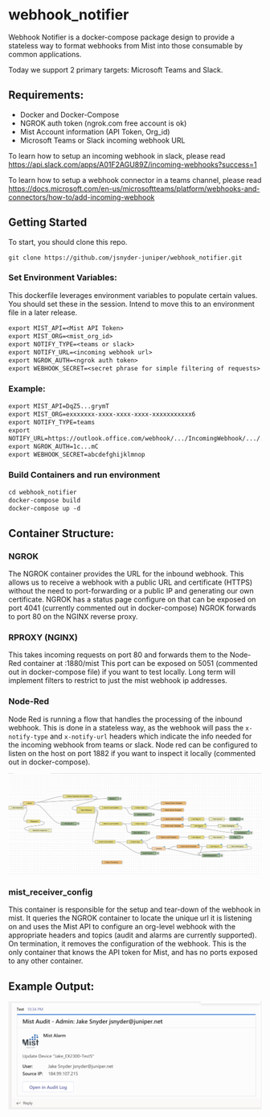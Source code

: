 # webhook_notifier

Webhook Notifier is a docker-compose package design to provide a stateless way to format webhooks from Mist into those consumable by common applications.

Today we support 2 primary targets: Microsoft Teams and Slack.

## Requirements:
- Docker and Docker-Compose
- NGROK auth token (ngrok.com free account is ok)
- Mist Account information (API Token, Org_id)
- Microsoft Teams or Slack incoming webhook URL


To learn how to setup an incoming webhook in slack, please read https://api.slack.com/apps/A01F2AGU89Z/incoming-webhooks?success=1

To learn how to setup a webhook connector in a teams channel, please read https://docs.microsoft.com/en-us/microsoftteams/platform/webhooks-and-connectors/how-to/add-incoming-webhook



## Getting Started
To start, you should clone this repo.
```
git clone https://github.com/jsnyder-juniper/webhook_notifier.git
```

### Set Environment Variables:<mist api token>
This dockerfile leverages environment variables to populate certain values.  You should set these in the session.
Intend to move this to an environment file in a later release.

```
export MIST_API=<Mist API Token>
export MIST_ORG=<mist_org_id>
export NOTIFY_TYPE=<teams or slack>
export NOTIFY_URL=<incoming webhook url>
export NGROK_AUTH=<ngrok auth token>
export WEBHOOK_SECRET=<secret phrase for simple filtering of requests>
```

### Example:

```
export MIST_API=DqZ5...grymT
export MIST_ORG=exxxxxxx-xxxx-xxxx-xxxx-xxxxxxxxxxx6
export NOTIFY_TYPE=teams
export NOTIFY_URL=https://outlook.office.com/webhook/.../IncomingWebhook/.../...92
export NGROK_AUTH=1c...mC
export WEBHOOK_SECRET=abcdefghijklmnop
```

### Build Containers and run environment

```
cd webhook_notifier
docker-compose build
docker-compose up -d
```

## Container Structure:
### NGROK
The NGROK container provides the URL for the inbound webhook.  This allows us to receive a webhook with a public URL and certificate (HTTPS) without the need to port-forwarding or a public IP and generating our own certificate.
NGROK has a status page configure on that can be exposed on port 4041 (currently commented out in docker-compose)
NGROK forwards to port 80 on the NGINX reverse proxy.

### RPROXY (NGINX)
This takes incoming requests on port 80 and forwards them to the Node-Red container at :1880/mist
This port can be exposed on 5051 (commented out in docker-compose file) if you want to test locally.  Long term will implement filters to restrict to just the mist webhook ip addresses.


### Node-Red
Node Red is running a flow that handles the processing of the inbound webhook.  This is done in a stateless way, as the webhook will pass the `x-notify-type` and `x-notify-url` headers which indicate the info needed for the incoming webhook from teams or slack.
Node red can be configured to listen on the host on port 1882 if you want to inspect it locally (commented out in docker-compose).

![alt text](https://github.com/jsnyder-juniper/webhook_notifier/blob/main/img/NodeRedFlow.png?raw=true)


### mist_receiver_config
This container is responsible for the setup and tear-down of the webhook in mist.  It queries the NGROK container to locate the unique url it is listening on and uses the Mist API to configure an org-level webhook with the appropriate headers and topics (audit and alarms are currently supported).  On termination, it removes the configuration of the webhook.  This is the only container that knows the API token for Mist, and has no ports exposed to any other container. 

## Example Output:
![alt text](https://github.com/jsnyder-juniper/webhook_notifier/blob/main/img/example_teams.png?raw=true)

